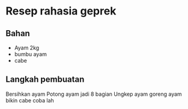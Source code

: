 # Resep rahasia geprek

## Bahan
- Ayam 2kg
- bumbu ayam
- cabe

## Langkah pembuatan
 Bersihkan ayam
 Potong ayam jadi 8 bagian
 Ungkep ayam
 goreng ayam
 bikin cabe
 coba lah
